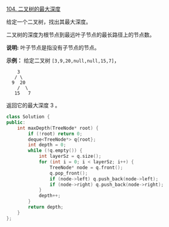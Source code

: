 [104. 二叉树的最大深度](https://leetcode-cn.com/problems/maximum-depth-of-binary-tree/)

给定一个二叉树，找出其最大深度。

二叉树的深度为根节点到最远叶子节点的最长路径上的节点数。

**说明:** 叶子节点是指没有子节点的节点。

**示例：**
给定二叉树 `[3,9,20,null,null,15,7]`，

```
    3
   / \
  9  20
    /  \
   15   7
```

返回它的最大深度 3 。

```cpp
class Solution {
public:
    int maxDepth(TreeNode* root) {
        if (!root) return 0;
        deque<TreeNode*> q{root};
        int depth = 0;
        while (!q.empty()) {
            int layerSz = q.size();
            for (int i = 0; i < layerSz; i++) {
                TreeNode* node = q.front();
                q.pop_front();
                if (node->left) q.push_back(node->left);
                if (node->right) q.push_back(node->right);
            }
            depth++;
        }
        return depth;
    }
};
```

